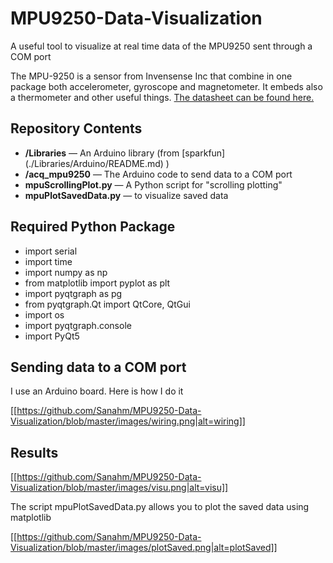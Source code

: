 # MPU9250-Data-Visualization
A useful tool to visualize at real time data of the MPU9250 sent through a COM port

The MPU-9250 is a sensor from Invensense Inc that combine in one package both accelerometer, gyroscope and magnetometer. It embeds also a thermometer and other useful things. [The datasheet can be found here.](https://store.invensense.com/ProductDetail/MPU-9250-InvenSense-Inc/487537/pid=1135)

Repository Contents
-------------------

* **/Libraries** &mdash; An Arduino library (from [sparkfun] (./Libraries/Arduino/README.md) )
* **/acq_mpu9250** &mdash; The Arduino code to send data to a COM port
* **mpuScrollingPlot.py** &mdash; A Python script for "scrolling plotting"
* **mpuPlotSavedData.py** &mdash; to visualize saved data

Required Python Package
-----------------------

- import serial
- import time
- import numpy as np
- from matplotlib import pyplot as plt
- import pyqtgraph as pg
- from pyqtgraph.Qt import QtCore, QtGui
- import os
- import pyqtgraph.console
- import PyQt5

Sending data to a COM port
--------------------------

I use an Arduino board. Here is how I do it

[[https://github.com/Sanahm/MPU9250-Data-Visualization/blob/master/images/wiring.png|alt=wiring]]

Results
-------

[[https://github.com/Sanahm/MPU9250-Data-Visualization/blob/master/images/visu.png|alt=visu]]

The script mpuPlotSavedData.py allows you to plot the saved data using matplotlib

[[https://github.com/Sanahm/MPU9250-Data-Visualization/blob/master/images/plotSaved.png|alt=plotSaved]]
